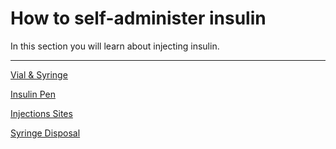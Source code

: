 # How to self-administer insulin

In this section you will learn about injecting insulin.

<hr />

[Vial & Syringe](/self-administer-insulin/vial-and-syringe)

[Insulin Pen](/self-administer-insulin/insulin-pen)

[Injections Sites](/self-administer-insulin/injection-sites)

[Syringe Disposal](/self-administer-insulin/syringe-disposal)
